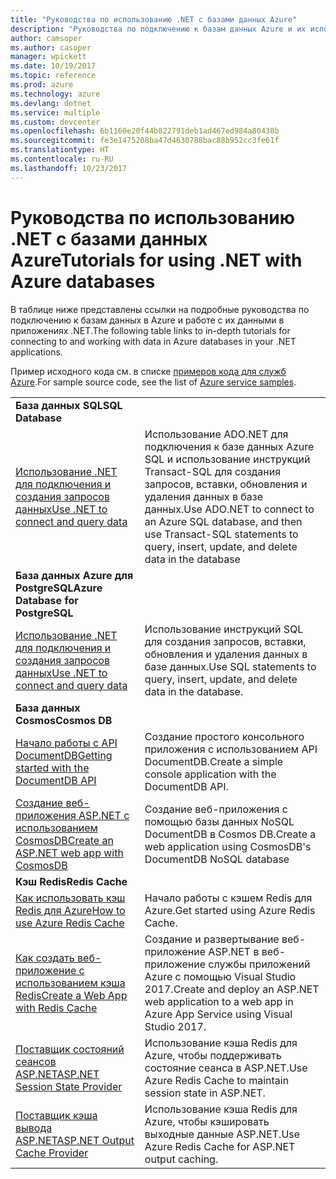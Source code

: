 ```yaml
---
title: "Руководства по использованию .NET с базами данных Azure"
description: "Руководства по подключению к базам данных Azure и их использованию в приложениях .NET."
author: camsoper
ms.author: casoper
manager: wpickett
ms.date: 10/19/2017
ms.topic: reference
ms.prod: azure
ms.technology: azure
ms.devlang: dotnet
ms.service: multiple
ms.custom: devcenter
ms.openlocfilehash: 6b1160e20f44b822791deb1ad467ed984a80438b
ms.sourcegitcommit: fe3e1475208ba47d4630788bac88b952cc3fe61f
ms.translationtype: HT
ms.contentlocale: ru-RU
ms.lasthandoff: 10/23/2017
---
```

# <a name="tutorials-for-using-net-with-azure-databases"></a><span data-ttu-id="125f1-103">Руководства по использованию .NET с базами данных Azure</span><span class="sxs-lookup"><span data-stu-id="125f1-103">Tutorials for using .NET with Azure databases</span></span>

<span data-ttu-id="125f1-104">В таблице ниже представлены ссылки на подробные руководства по подключению к базам данных в Azure и работе с их данными в приложениях .NET.</span><span class="sxs-lookup"><span data-stu-id="125f1-104">The following table links to in-depth tutorials for connecting to and working with data in Azure databases in your .NET applications.</span></span>

<span data-ttu-id="125f1-105">Пример исходного кода см. в списке [примеров кода для служб Azure](https://azure.microsoft.com/resources/samples/?platform=dotnet).</span><span class="sxs-lookup"><span data-stu-id="125f1-105">For sample source code, see the list of [Azure service samples](https://azure.microsoft.com/resources/samples/?platform=dotnet).</span></span>

| | |
|---|---|
| <span data-ttu-id="125f1-106">**База данных SQL**</span><span class="sxs-lookup"><span data-stu-id="125f1-106">**SQL Database**</span></span> ||
| <span data-ttu-id="125f1-107">[Использование .NET для подключения и создания запросов данных][1]</span><span class="sxs-lookup"><span data-stu-id="125f1-107">[Use .NET to connect and query data][1]</span></span> | <span data-ttu-id="125f1-108">Использование ADO.NET для подключения к базе данных Azure SQL и использование инструкций Transact-SQL для создания запросов, вставки, обновления и удаления данных в базе данных.</span><span class="sxs-lookup"><span data-stu-id="125f1-108">Use ADO.NET to connect to an Azure SQL database, and then use Transact-SQL statements to query, insert, update, and delete data in the database</span></span> | 
| <span data-ttu-id="125f1-109">**База данных Azure для PostgreSQL**</span><span class="sxs-lookup"><span data-stu-id="125f1-109">**Azure Database for PostgreSQL**</span></span> ||
| <span data-ttu-id="125f1-110">[Использование .NET для подключения и создания запросов данных][2]</span><span class="sxs-lookup"><span data-stu-id="125f1-110">[Use .NET to connect and query data][2]</span></span> | <span data-ttu-id="125f1-111">Использование инструкций SQL для создания запросов, вставки, обновления и удаления данных в базе данных.</span><span class="sxs-lookup"><span data-stu-id="125f1-111">Use SQL statements to query, insert, update, and delete data in the database.</span></span> | 
| <span data-ttu-id="125f1-112">**База данных Cosmos**</span><span class="sxs-lookup"><span data-stu-id="125f1-112">**Cosmos DB**</span></span> ||
| <span data-ttu-id="125f1-113">[Начало работы с API DocumentDB][4]</span><span class="sxs-lookup"><span data-stu-id="125f1-113">[Getting started with the DocumentDB API][4]</span></span> | <span data-ttu-id="125f1-114">Создание простого консольного приложения с использованием API DocumentDB.</span><span class="sxs-lookup"><span data-stu-id="125f1-114">Create a simple console application with the DocumentDB API.</span></span> | 
| <span data-ttu-id="125f1-115">[Создание веб-приложения ASP.NET с использованием CosmosDB][3]</span><span class="sxs-lookup"><span data-stu-id="125f1-115">[Create an ASP.NET web app with CosmosDB][3]</span></span> | <span data-ttu-id="125f1-116">Создание веб-приложения с помощью базы данных NoSQL DocumentDB в Cosmos DB.</span><span class="sxs-lookup"><span data-stu-id="125f1-116">Create a web application using CosmosDB's DocumentDB NoSQL database</span></span> | 
| <span data-ttu-id="125f1-117">**Кэш Redis**</span><span class="sxs-lookup"><span data-stu-id="125f1-117">**Redis Cache**</span></span> | |
| <span data-ttu-id="125f1-118">[Как использовать кэш Redis для Azure][6]</span><span class="sxs-lookup"><span data-stu-id="125f1-118">[How to use Azure Redis Cache][6]</span></span> | <span data-ttu-id="125f1-119">Начало работы с кэшем Redis для Azure.</span><span class="sxs-lookup"><span data-stu-id="125f1-119">Get started using Azure Redis Cache.</span></span> |
| <span data-ttu-id="125f1-120">[Как создать веб-приложение с использованием кэша Redis][5]</span><span class="sxs-lookup"><span data-stu-id="125f1-120">[Create a Web App with Redis Cache][5]</span></span> | <span data-ttu-id="125f1-121">Создание и развертывание веб-приложение ASP.NET в веб-приложение службы приложений Azure с помощью Visual Studio 2017.</span><span class="sxs-lookup"><span data-stu-id="125f1-121">Create and deploy an ASP.NET web application to a web app in Azure App Service using Visual Studio 2017.</span></span>  | 
| <span data-ttu-id="125f1-122">[Поставщик состояний сеансов ASP.NET][7]</span><span class="sxs-lookup"><span data-stu-id="125f1-122">[ASP.NET Session State Provider][7]</span></span> | <span data-ttu-id="125f1-123">Использование кэша Redis для Azure, чтобы поддерживать состояние сеанса в ASP.NET.</span><span class="sxs-lookup"><span data-stu-id="125f1-123">Use Azure Redis Cache to maintain session state in ASP.NET.</span></span>  | 
| <span data-ttu-id="125f1-124">[Поставщик кэша вывода ASP.NET][8]</span><span class="sxs-lookup"><span data-stu-id="125f1-124">[ASP.NET Output Cache Provider][8]</span></span> | <span data-ttu-id="125f1-125">Использование кэша Redis для Azure, чтобы кэшировать выходные данные ASP.NET.</span><span class="sxs-lookup"><span data-stu-id="125f1-125">Use Azure Redis Cache for ASP.NET output caching.</span></span>  | 
 

[1]: /azure/sql-database/sql-database-connect-query-dotnet
[2]: /azure/postgresql/connect-csharp
[3]: /azure/cosmos-db/documentdb-dotnet-application
[4]: /azure/cosmos-db/documentdb-dotnetcore-get-started
[5]: /azure/redis-cache/cache-web-app-howto
[6]: /azure/redis-cache/cache-dotnet-how-to-use-azure-redis-cache
[7]: /azure/redis-cache/cache-aspnet-session-state-provider
[8]: /azure/redis-cache/cache-aspnet-output-cache-provider
